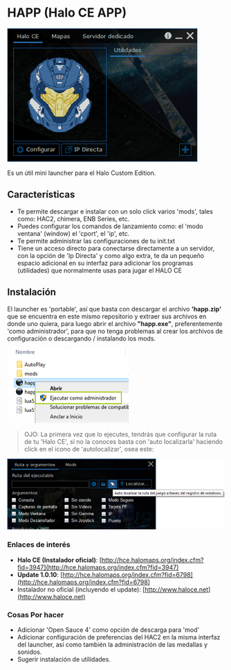 # HAPP (Halo CE APP)
![happ](doc/happ.png)

Es un útil mini launcher para el Halo Custom Edition.


## Características
- Te permite descargar e instalar con un solo click varios 'mods', tales como: HAC2, chimera, ENB Series, etc.
- Puedes configurar los comandos de lanzamiento como: el 'modo ventana' (window) el 'cport', el 'ip', etc.
- Te permite administrar las configuraciones de tu init.txt
- Tiene un acceso directo para conectarse directamente a un servidor, con la opción de 'Ip Directa'
y como algo extra, te da un pequeño espacio adicional en su interfaz para adicionar los programas (utilidades) que normalmente usas para jugar el HALO CE

## Instalación

El launcher es 'portable', así que basta con descargar el archivo **'happ.zip'** que se encuentra en este mismo repositorio y extraer sus archivos en donde uno quiera, para luego abrir el archivo **"happ.exe"**, preferentemente 'como administrador', para que no tenga problemas al crear los archivos de configuración o descargando / instalando los mods.

![Ejecutar como administrador](doc/exe-admin.png)

> OJO: La primera vez que lo ejecutes, tendrás que configurar la ruta de tu 'Halo CE', si no la conoces basta con 'auto localizarla' haciendo click en el ícono de 'autolocalizar', osea este:

![Auto Localizador](doc/auto-patch.png)

### Enlaces de interés
- **Halo CE (Instalador oficial)**: [http://hce.halomaps.org/index.cfm?fid=3947](http://hce.halomaps.org/index.cfm?fid=3947)
- **Update 1.0.10**: [http://hce.halomaps.org/index.cfm?fid=6798](http://hce.halomaps.org/index.cfm?fid=6798)
- Instalador no oficial (incluyendo el update): [http://www.haloce.net](http://www.haloce.net)

### Cosas Por hacer
- Adicionar 'Open Sauce 4' como opción de descarga para 'mod'
- Adicionar configuración de preferencias del HAC2 en la misma interfaz del launcher, así como también la administración de las medallas y sonidos.
- Sugerir instalación de utilidades.
